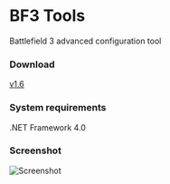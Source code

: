 # BF3 Tools
Battlefield 3 advanced configuration tool

### Download
[v1.6](https://github.com/spixy/BF3-Tools/releases/download/1.6/BFtools.exe)

### System requirements
.NET Framework 4.0

### Screenshot
![Screenshot](https://cloud.githubusercontent.com/assets/4542110/16129138/eedd93ee-3403-11e6-9857-f50d42ebb6a9.jpg)
